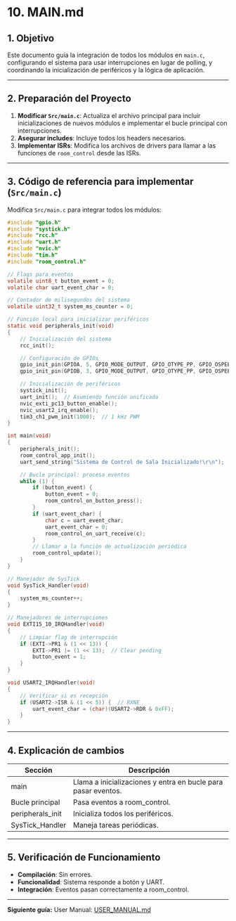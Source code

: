 # 10. MAIN.md

## 1. Objetivo

Este documento guía la integración de todos los módulos en `main.c`, configurando el sistema para usar interrupciones en lugar de polling, y coordinando la inicialización de periféricos y la lógica de aplicación.

---

## 2. Preparación del Proyecto

1. **Modificar `Src/main.c`**: Actualiza el archivo principal para incluir inicializaciones de nuevos módulos e implementar el bucle principal con interrupciones.
2. **Asegurar includes**: Incluye todos los headers necesarios.
3. **Implementar ISRs**: Modifica los archivos de drivers para llamar a las funciones de `room_control` desde las ISRs.

---

## 3. Código de referencia para implementar (`Src/main.c`)

Modifica `Src/main.c` para integrar todos los módulos:

```c
#include "gpio.h"
#include "systick.h"
#include "rcc.h"
#include "uart.h"
#include "nvic.h"
#include "tim.h"
#include "room_control.h"

// Flags para eventos
volatile uint8_t button_event = 0;
volatile char uart_event_char = 0;

// Contador de milisegundos del sistema
volatile uint32_t system_ms_counter = 0;

// Función local para inicializar periféricos
static void peripherals_init(void)
{
    // Inicialización del sistema
    rcc_init();

    // Configuración de GPIOs
    gpio_init_pin(GPIOA, 5, GPIO_MODE_OUTPUT, GPIO_OTYPE_PP, GPIO_OSPEED_LOW, GPIO_PUPD_NONE);  // LED externo
    gpio_init_pin(GPIOB, 3, GPIO_MODE_OUTPUT, GPIO_OTYPE_PP, GPIO_OSPEED_LOW, GPIO_PUPD_NONE);  // LD2 (heartbeat)

    // Inicialización de periféricos
    systick_init();
    uart_init();  // Asumiendo función unificada
    nvic_exti_pc13_button_enable();
    nvic_usart2_irq_enable();
    tim3_ch1_pwm_init(1000);  // 1 kHz PWM
}

int main(void)
{
    peripherals_init();
    room_control_app_init();
    uart_send_string("Sistema de Control de Sala Inicializado!\r\n");

    // Bucle principal: procesa eventos
    while (1) {
        if (button_event) {
            button_event = 0;
            room_control_on_button_press();
        }
        if (uart_event_char) {
            char c = uart_event_char;
            uart_event_char = 0;
            room_control_on_uart_receive(c);
        }
        // Llamar a la función de actualización periódica
        room_control_update();
    }
}

// Manejador de SysTick
void SysTick_Handler(void)
{
    system_ms_counter++;
}

// Manejadores de interrupciones
void EXTI15_10_IRQHandler(void)
{
    // Limpiar flag de interrupción
    if (EXTI->PR1 & (1 << 13)) {
        EXTI->PR1 |= (1 << 13);  // Clear pending
        button_event = 1;
    }
}

void USART2_IRQHandler(void)
{
    // Verificar si es recepción
    if (USART2->ISR & (1 << 5)) {  // RXNE
        uart_event_char = (char)(USART2->RDR & 0xFF);
    }
}
```


---

## 4. Explicación de cambios

| Sección | Descripción |
| ------- | ----------- |
| main | Llama a inicializaciones y entra en bucle para pasar eventos. |
| Bucle principal | Pasa eventos a room_control. |
| peripherals_init | Inicializa todos los periféricos. |
| SysTick_Handler | Maneja tareas periódicas. |

---

## 5. Verificación de Funcionamiento

- **Compilación**: Sin errores.
- **Funcionalidad**: Sistema responde a botón y UART.
- **Integración**: Eventos pasan correctamente a room_control.

---

**Siguiente guía:**
User Manual: [USER_MANUAL.md](11_USER_MANUAL.md)